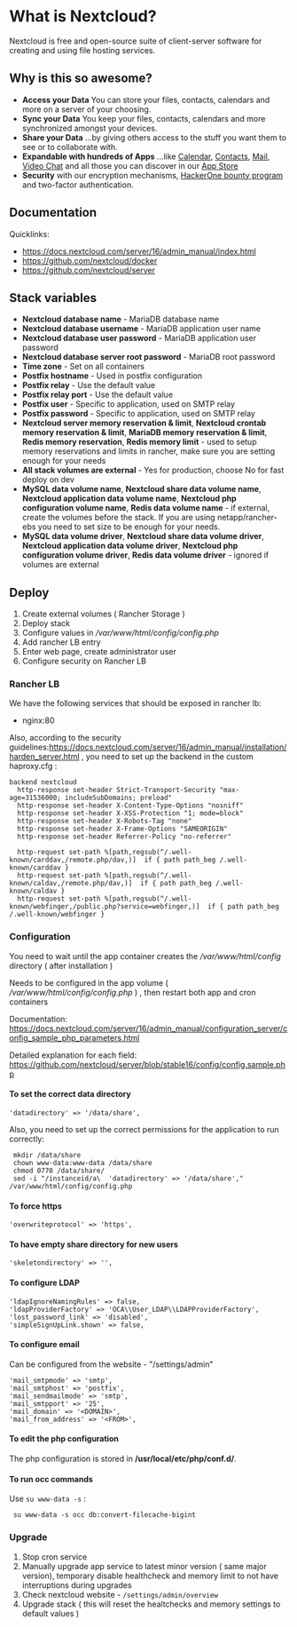 # What is Nextcloud?


Nextcloud is free and open-source suite of client-server software for creating and using file hosting services.


## Why is this so awesome? 


* **Access your Data** You can store your files, contacts, calendars and more on a server of your choosing.
* **Sync your Data** You keep your files, contacts, calendars and more synchronized amongst your devices.
* **Share your Data** …by giving others access to the stuff you want them to see or to collaborate with.
* **Expandable with hundreds of Apps** ...like [Calendar](https://github.com/nextcloud/calendar), [Contacts](https://github.com/nextcloud/contacts), [Mail](https://github.com/nextcloud/mail), [Video Chat](https://github.com/nextcloud/spreed) and all those you can discover in our [App Store](https://apps.nextcloud.com)
* **Security** with our encryption mechanisms, [HackerOne bounty program](https://hackerone.com/nextcloud) and two-factor authentication.

## Documentation


Quicklinks:

- https://docs.nextcloud.com/server/16/admin_manual/index.html
- https://github.com/nextcloud/docker
- https://github.com/nextcloud/server

## Stack variables


- **Nextcloud database name** - MariaDB database name
- **Nextcloud database username** - MariaDB application user name
- **Nextcloud database user password** - MariaDB application user password
- **Nextcloud database server root password** - MariaDB root password
- **Time zone** -  Set on all containers
- **Postfix hostname** - Used in postfix configuration
- **Postfix relay** - Use the default value
- **Postfix relay port** - Use the default value
- **Postfix user** - Specific to application, used on SMTP relay
- **Postfix password** - Specific to application, used on SMTP relay
- **Nextcloud server memory reservation & limit**, **Nextcloud crontab  memory reservation & limit**, **MariaDB memory reservation & limit**, **Redis memory reservation**, **Redis memory limit** - used to setup memory reservations and limits in rancher, make sure you are setting enough for your needs   
- **All stack volumes are external** - Yes for production, choose No for fast deploy on dev
- **MySQL data volume name**, **Nextcloud share data volume name**, **Nextcloud application data volume name**, **Nextcloud php configuration volume name**, **Redis data volume name** - if external, create the volumes before the stack. If you are using netapp/rancher-ebs you need to set size to be enough for your needs. 
- **MySQL data volume driver**, **Nextcloud share data volume driver**, **Nextcloud application data volume driver**, **Nextcloud php configuration volume driver**, **Redis data volume driver** - ignored if volumes are external


## Deploy

1. Create external volumes ( Rancher Storage )
2. Deploy stack
3. Configure values in */var/www/html/config/config.php*
4. Add rancher LB entry
5. Enter web page, create administrator user
5. Configure security on Rancher LB

### Rancher LB

We have the following services that should be exposed in rancher lb:

- nginx:80

Also, according to the security guidelines:https://docs.nextcloud.com/server/16/admin_manual/installation/harden_server.html , you need to set up the backend in the custom haproxy.cfg :

```
backend nextcloud
  http-response set-header Strict-Transport-Security "max-age=31536000; includeSubDomains; preload"
  http-response set-header X-Content-Type-Options "nosniff"
  http-response set-header X-XSS-Protection "1; mode=block"
  http-response set-header X-Robots-Tag "none"
  http-response set-header X-Frame-Options "SAMEORIGIN"
  http-response set-header Referrer-Policy "no-referrer"

  http-request set-path %[path,regsub(^/.well-known/carddav,/remote.php/dav,)]  if { path path_beg /.well-known/carddav }
  http-request set-path %[path,regsub(^/.well-known/caldav,/remote.php/dav,)]  if { path path_beg /.well-known/caldav } 
  http-request set-path %[path,regsub(^/.well-known/webfinger,/public.php?service=webfinger,)]  if { path path_beg /.well-known/webfinger }
  ```


### Configuration

You need to wait until the app container creates the */var/www/html/config* directory ( after installation )

Needs to be configured in the app volume ( */var/www/html/config/config.php* ) , then restart both app and cron containers

Documentation: https://docs.nextcloud.com/server/16/admin_manual/configuration_server/config_sample_php_parameters.html

Detailed explanation for each field: https://github.com/nextcloud/server/blob/stable16/config/config.sample.php

#### To set the correct data directory

    'datadirectory' => '/data/share',

Also, you need to set up the correct permissions for the application to run correctly:

     mkdir /data/share
     chown www-data:www-data /data/share
     chmod 0770 /data/share/
     sed -i "/instanceid/a\  'datadirectory' => '/data/share'," /var/www/html/config/config.php

#### To force https

    'overwriteprotocol' => 'https',

#### To have empty share directory for new users 

    'skeletondirectory' => '',

#### To configure LDAP

    'ldapIgnoreNamingRules' => false,
    'ldapProviderFactory' => 'OCA\\User_LDAP\\LDAPProviderFactory',
    'lost_password_link' => 'disabled',
    'simpleSignUpLink.shown' => false,

#### To configure email

Can be configured from the website - "/settings/admin"

    'mail_smtpmode' => 'smtp',
    'mail_smtphost' => 'postfix',
    'mail_sendmailmode' => 'smtp',
    'mail_smtpport' => '25',
    'mail_domain' => '<DOMAIN>',
    'mail_from_address' => '<FROM>',

#### To edit the php configuration

The php configuration is stored in **/usr/local/etc/php/conf.d/**.

#### To run occ commands

Use `su www-data -s` :

     su www-data -s occ db:convert-filecache-bigint
     
     
### Upgrade

1. Stop cron service
2. Manually upgrade app service to latest minor version ( same major version), temporary disable healthcheck and memory limit to not have interruptions during upgrades
3. Check nextcloud website - `/settings/admin/overview`
4. Upgrade stack ( this will reset the healtchecks and memory settings to default values ) 

